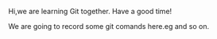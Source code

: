 Hi,we are learning Git together.
Have a good time!

We are going to record some git comands here.eg and so on.
